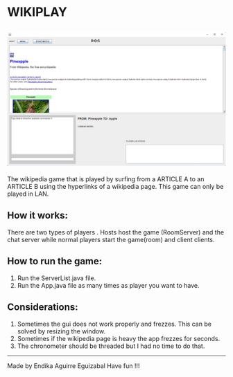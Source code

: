 # WIKIPLAY

![Photo](photo.jpg)
----------------------------------------------------------------
The wikipedia game that is played by surfing from a ARTICLE A to an ARTICLE B using the hyperlinks of a wikipedia page. This game can only be played in LAN.

## How it works:

There are two types of players . Hosts host the game (RoomServer) and the chat server while normal players start the game(room) and client clients. 

## How to run the game:

1.  Run the ServerList.java file.
2.  Run the App.java file as many times as player you want to have.

## Considerations:

1.  Sometimes the gui does not work properly and frezzes. This can be solved by resizing the window.
2.  Sometimes if the wikipedia page is heavy the app frezzes for seconds.
3.  The chronometer should be threaded but I had no time to do that.

---
Made by Endika Aguirre Eguizabal
Have fun !!!
